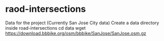 # raod-intersections

Data for the project (Currently San Jose City data)
Create a data directory inside road-intersections
cd data
wget https://download.bbbike.org/osm/bbbike/SanJose/SanJose.osm.gz
